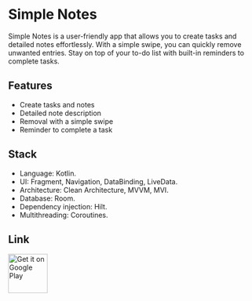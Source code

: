 # Simple Notes
Simple Notes is a user-friendly app that allows you to create tasks and detailed notes effortlessly.
With a simple swipe, you can quickly remove unwanted entries.
Stay on top of your to-do list with built-in reminders to complete tasks.

## Features
- Create tasks and notes
- Detailed note description
- Removal with a simple swipe
- Reminder to complete a task

## Stack
- Language: Kotlin.
- UI: Fragment, Navigation, DataBinding, LiveData.
- Architecture: Clean Architecture, MVVM, MVI.
- Database: Room.
- Dependency injection: Hilt.
- Multithreading: Coroutines.

## Link
<p style="text-align: left;">
<a href="https://play.google.com/store/apps/details?id=akhtemov.vladlen.simplenotes">
    <img alt="Get it on Google Play"
        height="80"
        src="https://play.google.com/intl/en_us/badges/images/generic/en_badge_web_generic.png" />
</a> 
